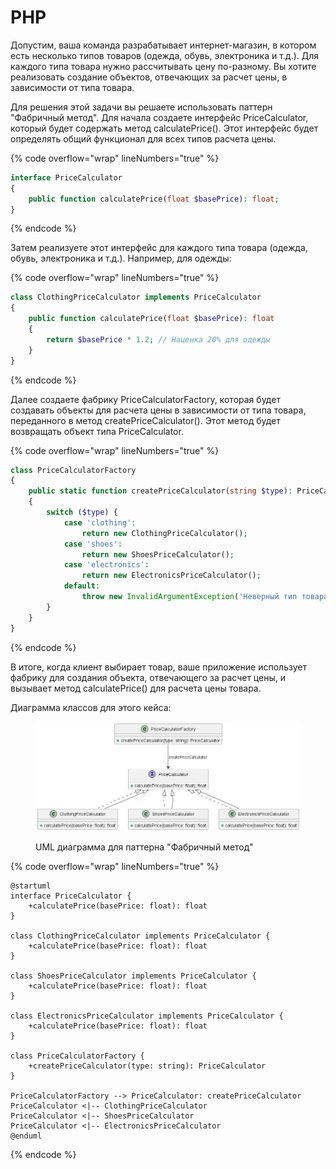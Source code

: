 # PHP

Допустим, ваша команда разрабатывает интернет-магазин, в котором есть несколько типов товаров (одежда, обувь, электроника и т.д.). Для каждого типа товара нужно рассчитывать цену по-разному. Вы хотите реализовать создание объектов, отвечающих за расчет цены, в зависимости от типа товара.

Для решения этой задачи вы решаете использовать паттерн "Фабричный метод". Для начала создаете интерфейс PriceCalculator, который будет содержать метод calculatePrice(). Этот интерфейс будет определять общий функционал для всех типов расчета цены.

{% code overflow="wrap" lineNumbers="true" %}
```php
interface PriceCalculator
{
    public function calculatePrice(float $basePrice): float;
}
```
{% endcode %}

Затем реализуете этот интерфейс для каждого типа товара (одежда, обувь, электроника и т.д.). Например, для одежды:

{% code overflow="wrap" lineNumbers="true" %}
```php
class ClothingPriceCalculator implements PriceCalculator
{
    public function calculatePrice(float $basePrice): float
    {
        return $basePrice * 1.2; // Наценка 20% для одежды
    }
}
```
{% endcode %}

Далее создаете фабрику PriceCalculatorFactory, которая будет создавать объекты для расчета цены в зависимости от типа товара, переданного в метод createPriceCalculator(). Этот метод будет возвращать объект типа PriceCalculator.

{% code overflow="wrap" lineNumbers="true" %}
```php
class PriceCalculatorFactory
{
    public static function createPriceCalculator(string $type): PriceCalculator
    {
        switch ($type) {
            case 'clothing':
                return new ClothingPriceCalculator();
            case 'shoes':
                return new ShoesPriceCalculator();
            case 'electronics':
                return new ElectronicsPriceCalculator();
            default:
                throw new InvalidArgumentException('Неверный тип товара');
        }
    }
}
```
{% endcode %}

В итоге, когда клиент выбирает товар, ваше приложение использует фабрику для создания объекта, отвечающего за расчет цены, и вызывает метод calculatePrice() для расчета цены товара.

Диаграмма классов для этого кейса:

<figure><img src="../../../../../.gitbook/assets/image (2) (1) (1) (1) (1) (1) (1).png" alt=""><figcaption><p>UML диаграмма для паттерна "Фабричный метод"</p></figcaption></figure>

{% code overflow="wrap" lineNumbers="true" %}
```plant-uml
@startuml
interface PriceCalculator {
    +calculatePrice(basePrice: float): float
}

class ClothingPriceCalculator implements PriceCalculator {
    +calculatePrice(basePrice: float): float
}

class ShoesPriceCalculator implements PriceCalculator {
    +calculatePrice(basePrice: float): float
}

class ElectronicsPriceCalculator implements PriceCalculator {
    +calculatePrice(basePrice: float): float
}

class PriceCalculatorFactory {
    +createPriceCalculator(type: string): PriceCalculator
}

PriceCalculatorFactory --> PriceCalculator: createPriceCalculator
PriceCalculator <|-- ClothingPriceCalculator
PriceCalculator <|-- ShoesPriceCalculator
PriceCalculator <|-- ElectronicsPriceCalculator
@enduml
```
{% endcode %}
